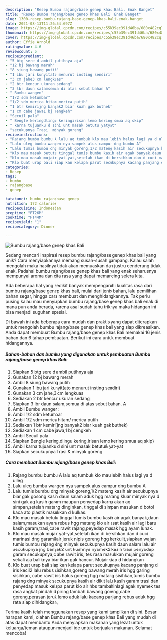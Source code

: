 ```yaml
---
description: "Resep Bumbu rajang/base genep khas Bali, Enak Banget"
title: "Resep Bumbu rajang/base genep khas Bali, Enak Banget"
slug: 1300-resep-bumbu-rajang-base-genep-khas-bali-enak-banget
date: 2021-08-13T11:26:54.697Z
image: https://img-global.cpcdn.com/recipes/c55b39ec391d46ba/680x482cq70/bumbu-rajangbase-genep-khas-bali-foto-resep-utama.jpg
thumbnail: https://img-global.cpcdn.com/recipes/c55b39ec391d46ba/680x482cq70/bumbu-rajangbase-genep-khas-bali-foto-resep-utama.jpg
cover: https://img-global.cpcdn.com/recipes/c55b39ec391d46ba/680x482cq70/bumbu-rajangbase-genep-khas-bali-foto-resep-utama.jpg
author: Effie Arnold
ratingvalue: 4.6
reviewcount: 5
recipeingredient:
- "5 btg sere d ambil putihnya aja"
- "12 bj bawang merah"
- "8 siung bawang putih"
- "1 ibu jari kunyitato menurut insting sendiri"
- "3 cm jahe3 cm lengkuas"
- "2 btr kencur ukuran sedang"
- "3 lbr daun salamsemua di atas sebut bahan A"
- " Bumbu wangen"
- "1/2 sdm ketumbar"
- "1/2 sdm merica hitam merica putih"
- "1 btr kemirijng banyak2 biar kuah gak buthek"
- "1 cm cabe jawa1 bj cengkeh"
- "Secuil pala"
- " Bengle keringdlingu keringirisan lemo kering smua aq skip"
- " karna tujuanku d sini unt masak betutu yatyat"
- "secukupnya Trasi  minyak goreng"
recipeinstructions:
- "Rajang bumbu bumbu A lalu aq tumbuk klo mau lebih halus lagi ya d ulleg"
- "Lalu uleg bumbu wangen nya sampek alus campur dng bumbu A"
- "Lalu tumis bumbu dng minyak goreng,1/2 mateng kasih air secukupnya biar gak gosong kasih daun salam aduk hgg matang kluar minyak nya d sini gak aq kasih garam maupun penyedap karna akan aq simpan,setelah matang dinginkan, tinggal di simpan masukan d botol kaca ato plastik masukkan d kulkas."
- "Klo mau masak betutu tinggal tumis bumbu kasih air agak banyak,daun salam,masukan ayam rebus hgg matang klo air asat kasih air lagi baru kasih garam,trasi,cabe rawit rajang,peyedap masak hgg ayam lunak."
- "Klo mau masak mujair yat-yat,setelah ikan di bersihkan dan d cuci marinasi dng garam&amp;air jeruk nipis goreng hgg berkulit,siapkan wajan tumis bumbu rajang dng minyak secukupnya kasih daun salam lalu air secukupnya jng banyak2 unt kuahnya nyemek2 kasih trasi penyedap garam secukupnya,c abe rawit iris, tes rasa masukkan mujair goreng sekali aja baliknya biar ikan gak hancur. Mujair siap d hidangkan"
- "Klo buat urap bali siap kan kelapa parut secukupnya kacang panjang d iris kecil2 lalu rebus sisihkan,goreng bawang merah iris hgg garing sisihkan, cabe rawit iris halus goreng hgg matang sisihkan,tumis bumbu rajang dng minyak secukupnya kasih air dikit lalu kasih garam trasi dan penyedap masuk kelapa parut klo air hbs tambahinlagi agak nyemek tes rasa angkat pindah d piring tambah bawang goreng,cabe goreng,perasan jeruk lemo aduk lalu kacang panjang rebus aduk hgg rata siap dihidangkan,"
categories:
- Resep
tags:
- bumbu
- rajangbase
- genep

katakunci: bumbu rajangbase genep 
nutrition: 172 calories
recipecuisine: Indonesian
preptime: "PT26M"
cooktime: "PT44M"
recipeyield: "1"
recipecategory: Dinner

---
```



![Bumbu rajang/base genep khas Bali](https://img-global.cpcdn.com/recipes/c55b39ec391d46ba/680x482cq70/bumbu-rajangbase-genep-khas-bali-foto-resep-utama.jpg)

Sedang mencari inspirasi resep bumbu rajang/base genep khas bali yang unik? Cara menyiapkannya memang susah-susah gampang. Kalau salah mengolah maka hasilnya tidak akan memuaskan dan justru cenderung tidak enak. Padahal bumbu rajang/base genep khas bali yang enak seharusnya mempunyai aroma dan cita rasa yang dapat memancing selera kita.

Ada beberapa hal yang sedikit banyak mempengaruhi kualitas rasa dari bumbu rajang/base genep khas bali, mulai dari jenis bahan, lalu pemilihan bahan segar, hingga cara membuat dan menghidangkannya. Tak perlu pusing kalau mau menyiapkan bumbu rajang/base genep khas bali enak di mana pun anda berada, karena asal sudah tahu triknya maka hidangan ini bisa menjadi suguhan spesial.




Di bawah ini ada beberapa cara mudah dan praktis yang dapat diterapkan untuk mengolah bumbu rajang/base genep khas bali yang siap dikreasikan. Anda dapat membuat Bumbu rajang/base genep khas Bali memakai 16 jenis bahan dan 6 tahap pembuatan. Berikut ini cara untuk membuat hidangannya.

<!--inarticleads1-->

##### Bahan-bahan dan bumbu yang digunakan untuk pembuatan Bumbu rajang/base genep khas Bali:

1. Siapkan 5 btg sere d ambil putihnya aja
1. Gunakan 12 bj bawang merah
1. Ambil 8 siung bawang putih
1. Gunakan 1 ibu jari kunyit(ato menurut insting sendiri)
1. Gunakan 3 cm jahe,3 cm lengkuas
1. Sediakan 2 btr kencur ukuran sedang
1. Siapkan 3 lbr daun salam,semua di atas sebut bahan. A
1. Ambil  Bumbu wangen:
1. Ambil 1/2 sdm ketumbar
1. Ambil 1/2 sdm merica hitam/ merica putih
1. Sediakan 1 btr kemiri(jng banyak2 biar kuah gak buthek)
1. Sediakan 1 cm cabe jawa,1 bj cengkeh
1. Ambil Secuil pala
1. Siapkan  Bengle kering,dlingu kering,irisan lemo kering smua aq skip}
1. Ambil  karna tujuanku d sini unt masak betutu&amp; yat-yat
1. Siapkan secukupnya Trasi &amp; minyak goreng




<!--inarticleads2-->

##### Cara membuat Bumbu rajang/base genep khas Bali:

1. Rajang bumbu bumbu A lalu aq tumbuk klo mau lebih halus lagi ya d ulleg
1. Lalu uleg bumbu wangen nya sampek alus campur dng bumbu A
1. Lalu tumis bumbu dng minyak goreng,1/2 mateng kasih air secukupnya biar gak gosong kasih daun salam aduk hgg matang kluar minyak nya d sini gak aq kasih garam maupun penyedap karna akan aq simpan,setelah matang dinginkan, tinggal di simpan masukan d botol kaca ato plastik masukkan d kulkas.
1. Klo mau masak betutu tinggal tumis bumbu kasih air agak banyak,daun salam,masukan ayam rebus hgg matang klo air asat kasih air lagi baru kasih garam,trasi,cabe rawit rajang,peyedap masak hgg ayam lunak.
1. Klo mau masak mujair yat-yat,setelah ikan di bersihkan dan d cuci marinasi dng garam&amp;air jeruk nipis goreng hgg berkulit,siapkan wajan tumis bumbu rajang dng minyak secukupnya kasih daun salam lalu air secukupnya jng banyak2 unt kuahnya nyemek2 kasih trasi penyedap garam secukupnya,c abe rawit iris, tes rasa masukkan mujair goreng sekali aja baliknya biar ikan gak hancur. Mujair siap d hidangkan
1. Klo buat urap bali siap kan kelapa parut secukupnya kacang panjang d iris kecil2 lalu rebus sisihkan,goreng bawang merah iris hgg garing sisihkan, cabe rawit iris halus goreng hgg matang sisihkan,tumis bumbu rajang dng minyak secukupnya kasih air dikit lalu kasih garam trasi dan penyedap masuk kelapa parut klo air hbs tambahinlagi agak nyemek tes rasa angkat pindah d piring tambah bawang goreng,cabe goreng,perasan jeruk lemo aduk lalu kacang panjang rebus aduk hgg rata siap dihidangkan,




Terima kasih telah menggunakan resep yang kami tampilkan di sini. Besar harapan kami, olahan Bumbu rajang/base genep khas Bali yang mudah di atas dapat membantu Anda menyiapkan makanan yang lezat untuk keluarga/teman ataupun menjadi ide untuk berjualan makanan. Selamat mencoba!

